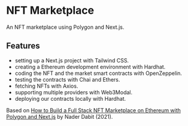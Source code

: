 # NFT Marketplace

An NFT marketplace using Polygon and Next.js.

<!-- [See Demo deployed on Vercel](https://crowdcoin-ethereum.vercel.app/)
([MetaMask Plugin](https://metamask.io/) is required) -->

<!-- <p align="center">
        <img src="screenshot.png">
</p> -->

## Features

- setting up a Next.js project with Tailwind CSS.
- creating a Ethereum development environment with Hardhat.
- coding the NFT and the market smart contracts with OpenZeppelin.
- testing the contracts with Chai and Ethers.
- fetching NFTs with Axios.
- supporting multiple providers with Web3Modal.
- deploying our contracts locally with Hardhat.

Based on [How to Build a Full Stack NFT Marketplace on Ethereum with Polygon and Next.js](https://www.youtube.com/watch?v=GKJBEEXUha0) by Nader Dabit (2021).

